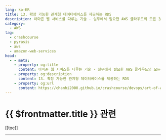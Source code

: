 ```yaml
---
lang: ko-KR
title: 13. 확장 가능한 관계형 데이터베이스를 제공하는 RDS
description: 아마존 웹 서비스를 다루는 기술 - 실무에서 필요한 AWS 클라우드의 모든 것! > 13. 확장 가능한 관계형 데이터베이스를 제공하는 RDS
category:
  - AWS
tag: 
  - crashcourse
  - pyrasis
  - aws 
  - amazon-web-services
head:
  - - meta:
    - property: og:title
      content: 아마존 웹 서비스를 다루는 기술 - 실무에서 필요한 AWS 클라우드의 모든 것! > 13. 확장 가능한 관계형 데이터베이스를 제공하는 RDS
    - property: og:description
      content: 13. 확장 가능한 관계형 데이터베이스를 제공하는 RDS
    - property: og:url
      content: https://chanhi2000.github.io/crashcourse/devops/art-of-aws/13.html
---
```


# {{ $frontmatter.title }} 관련

[[toc]]

---

<TagLinks />